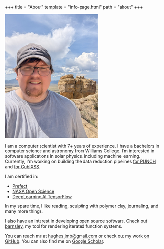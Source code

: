 +++
title = "About"
template = "info-page.html"
path = "about"
+++

![my picture](me_chimney_rock_small.jpg)

I am a computer scientist with 7+ years of experience.
I have a bachelors in computer science and astronomy from Williams College.
I'm interested in software applications in solar physics, including machine learning.
Currently, I'm working on building the
data reduction pipelines [for PUNCH](https://github.com/punch-mission) and [for CubIXSS](https://github.com/CubIXSS).

I am certified in:

* [Prefect](https://www.credential.net/1a76f801-37d1-4025-b368-481a15b0770e#gs.3d7pnd)
* [NASA Open Science](https://www.credly.com/badges/4d400179-8866-470d-b69a-867c92a71e53/public_url)
* [DeepLearning.AI TensorFlow](https://www.coursera.org/account/accomplishments/professional-cert/89UAJAX6PUUB)

In my spare time, I like
reading, sculpting with polymer clay, journaling, and many more things.

I also have an interest in developing open source software. Check out [barnsley](https://jmbhughes.com/barnsley_gui/), my tool for rendering iterated function systems.

You can reach me at [hughes.jmb@gmail.com](mailto:hughes.jmb@gmail.com) or check out my work [on GitHub](https://github.com/jmbhughes). You can also find me on [Google Scholar](https://scholar.google.com/citations?user=YjcQEIkAAAAJ&hl=en).
